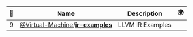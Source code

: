 |:star2: | Name | Description | 🌍|
|---|---|---|---|
|9|[@Virtual-Machine](https://github.com/Virtual-Machine)/[**ir-examples**](https://github.com/Virtual-Machine/ir-examples)|LLVM IR Examples||

